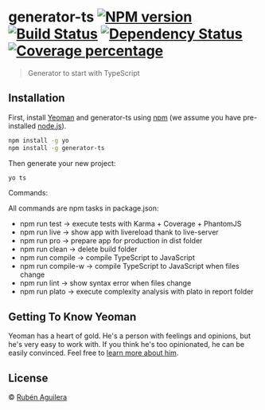 # generator-ts [![NPM version][npm-image]][npm-url] [![Build Status][travis-image]][travis-url] [![Dependency Status][daviddm-image]][daviddm-url] [![Coverage percentage][coveralls-image]][coveralls-url]
> Generator to start with TypeScript

## Installation

First, install [Yeoman](http://yeoman.io) and generator-ts using [npm](https://www.npmjs.com/) (we assume you have pre-installed [node.js](https://nodejs.org/)).

```bash
npm install -g yo
npm install -g generator-ts
```

Then generate your new project:

```bash
yo ts
```

Commands:

All commands are npm tasks in package.json:

* npm run test -> execute tests with Karma + Coverage + PhantomJS
* npm run live -> show app with livereload thank to live-server
* npm run pro -> prepare app for production in dist folder
* npm run clean -> delete build folder
* npm run compile -> compile TypeScript to JavaScript
* npm run compile-w -> compile TypeScript to JavaScript when files change
* npm run lint -> show syntax error when files change
* npm run plato -> execute complexity analysis with plato in report folder



## Getting To Know Yeoman

Yeoman has a heart of gold. He&#39;s a person with feelings and opinions, but he&#39;s very easy to work with. If you think he&#39;s too opinionated, he can be easily convinced. Feel free to [learn more about him](http://yeoman.io/).

## License

 © [Rubén Aguilera]()


[npm-image]: https://badge.fury.io/js/generator-ts.svg
[npm-url]: https://npmjs.org/package/generator-ts
[travis-image]: https://travis-ci.org/raguilera82/generator-ts.svg?branch=master
[travis-url]: https://travis-ci.org/raguilera82/generator-ts
[daviddm-image]: https://david-dm.org/raguilera82/generator-ts.svg?theme=shields.io
[daviddm-url]: https://david-dm.org/raguilera82/generator-ts
[coveralls-image]: https://coveralls.io/repos/raguilera82/generator-ts/badge.svg
[coveralls-url]: https://coveralls.io/r/raguilera82/generator-ts
